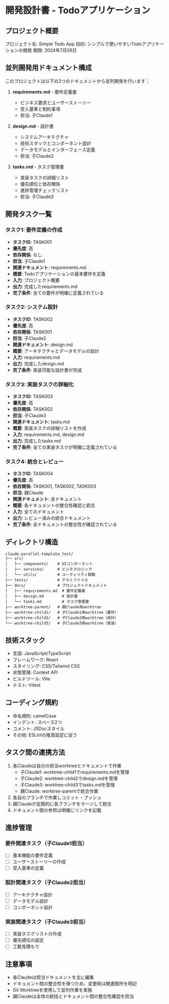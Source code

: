 # 開発設計書 - Todoアプリケーション

## プロジェクト概要
プロジェクト名: Simple Todo App
目的: シンプルで使いやすいTodoアプリケーションの開発
期限: 2024年7月26日

## 並列開発用ドキュメント構成

このプロジェクトは以下の3つのドキュメントから並列開発を行います：

1. **requirements.md** - 要件定義書
   - ビジネス要求とユーザーストーリー
   - 受入基準と制約事項
   - 担当: 子Claude1
   
2. **design.md** - 設計書
   - システムアーキテクチャ
   - 技術スタックとコンポーネント設計
   - データモデルとインターフェース定義
   - 担当: 子Claude2
   
3. **tasks.md** - タスク管理書
   - 実装タスクの詳細リスト
   - 優先順位と依存関係
   - 進捗管理チェックリスト
   - 担当: 子Claude3

## 開発タスク一覧

### タスク1: 要件定義の作成
- **タスクID**: TASK001
- **優先度**: 高
- **依存関係**: なし
- **担当**: 子Claude1
- **関連ドキュメント**: requirements.md
- **概要**: Todoアプリケーションの基本要件を定義
- **入力**: プロジェクト概要
- **出力**: 完成したrequirements.md
- **完了条件**: 全ての要件が明確に定義されている

### タスク2: システム設計
- **タスクID**: TASK002
- **優先度**: 高
- **依存関係**: TASK001
- **担当**: 子Claude2
- **関連ドキュメント**: design.md
- **概要**: アーキテクチャとデータモデルの設計
- **入力**: requirements.md
- **出力**: 完成したdesign.md
- **完了条件**: 実装可能な設計書が完成

### タスク3: 実装タスクの詳細化
- **タスクID**: TASK003
- **優先度**: 高
- **依存関係**: TASK002
- **担当**: 子Claude3
- **関連ドキュメント**: tasks.md
- **概要**: 実装タスクの詳細リストを作成
- **入力**: requirements.md, design.md
- **出力**: 完成したtasks.md
- **完了条件**: 全ての実装タスクが明確に定義されている

### タスク4: 統合とレビュー
- **タスクID**: TASK004
- **優先度**: 高
- **依存関係**: TASK001, TASK002, TASK003
- **担当**: 親Claude
- **関連ドキュメント**: 全ドキュメント
- **概要**: 各ドキュメントの整合性確認と統合
- **入力**: 全てのドキュメント
- **出力**: レビュー済みの統合ドキュメント
- **完了条件**: 全ドキュメントの整合性が確認されている

## ディレクトリ構造
```
claude-parallel-template_test/
├── src/
│   ├── components/    # UIコンポーネント
│   ├── services/      # ビジネスロジック
│   └── utils/         # ユーティリティ関数
├── tests/             # テストファイル
├── docs/              # プロジェクトドキュメント
│   ├── requirements.md  # 要件定義書
│   ├── design.md        # 設計書
│   └── tasks.md         # タスク管理書
├── worktree-parent/   # 親Claude用worktree
├── worktree-child1/   # 子Claude1用worktree（要件）
├── worktree-child2/   # 子Claude2用worktree（設計）
└── worktree-child3/   # 子Claude3用worktree（実装）
```

## 技術スタック
- 言語: JavaScript/TypeScript
- フレームワーク: React
- スタイリング: CSS/Tailwind CSS
- 状態管理: Context API
- ビルドツール: Vite
- テスト: Vitest

## コーディング規約
- 命名規則: camelCase
- インデント: スペース2つ
- コメント: JSDocスタイル
- その他: ESLintの推奨設定に従う

## タスク間の連携方法
1. 各Claudeは自分の担当worktreeとドキュメントで作業
   - 子Claude1: worktree-child1でrequirements.mdを管理
   - 子Claude2: worktree-child2でdesign.mdを管理
   - 子Claude3: worktree-child3でtasks.mdを管理
   - 親Claude: worktree-parentで統合作業
2. 各自のブランチで作業しコミット・プッシュ
3. 親Claudeが定期的に各ブランチをマージして統合
4. ドキュメント間の参照は明確にリンクを記載

## 進捗管理

### 要件関連タスク（子Claude1担当）
- [ ] 基本機能の要件定義
- [ ] ユーザーストーリーの作成
- [ ] 受入基準の定義

### 設計関連タスク（子Claude2担当）
- [ ] アーキテクチャ設計
- [ ] データモデル設計
- [ ] コンポーネント設計

### 実装関連タスク（子Claude3担当）
- [ ] 実装タスクリストの作成
- [ ] 優先順位の設定
- [ ] 工数見積もり

## 注意事項
- 各Claudeは担当ドキュメントを主に編集
- ドキュメント間の整合性を保つため、変更時は関連箇所を明記
- Git Worktreeを使用して並列作業を実施
- 親Claudeは全体の統括とドキュメント間の整合性確認を担当
